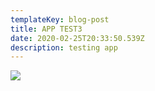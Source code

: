 ```yaml
---
templateKey: blog-post
title: APP TEST3
date: 2020-02-25T20:33:50.539Z
description: testing app
---
```

![](/img/mstile-150x150.png)
